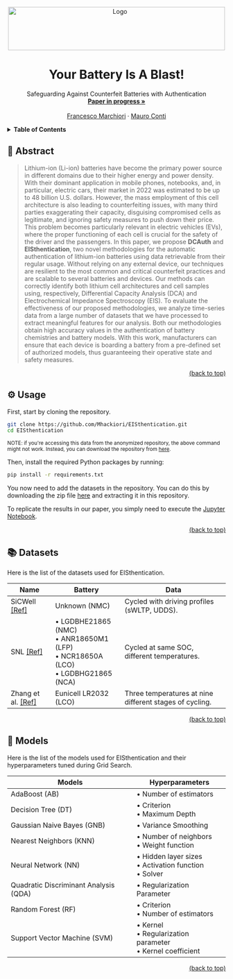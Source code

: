 <div id="top"></div>
<!-- PROJECT LOGO -->
<br />
<div align="center">
  <a href="https://github.com/Mhackiori/EISthentication">
    <img src="https://i.postimg.cc/YSzhs6yR/EISthentication.png" alt="Logo" width="500" height="100">
  </a>

  <h1 align="center">Your Battery Is A Blast!</h1>

  <p align="center">Safeguarding Against Counterfeit Batteries with Authentication
    <br />
    <a href=""><strong>Paper in progress »</strong></a>
    <br />
    <br />
    <a href="https://www.math.unipd.it/~fmarchio/">Francesco Marchiori</a>
    ·
    <a href="https://www.math.unipd.it/~conti/">Mauro Conti</a>
  </p>
</div>

<!-- TABLE OF CONTENTS -->
<details>
  <summary><strong>Table of Contents</strong></summary>
  <ol>
    <li>
      <a href="#abstract">Abstract</a>
    </li>
    <li>
      <a href="#usage">Usage</a>
    </li>
    <li>
      <a href="#datasets">Datasets</a>
    </li>
    <li>
      <a href="#models">Models</a>
    </li>
  </ol>
</details>

<div id="abstract"></div>

## 🧩 Abstract

>Lithium-ion (Li-ion) batteries have become the primary power source in different domains due to their higher energy and power density. With their dominant application in mobile phones, notebooks, and, in particular, electric cars, their market in 2022 was estimated to be up to 48 billion U.S. dollars. However, the mass employment of this cell architecture is also leading to counterfeiting issues, with many third parties exaggerating their capacity, disguising compromised cells as legitimate, and ignoring safety measures to push down their price. This problem becomes particularly relevant in electric vehicles (EVs), where the proper functioning of each cell is crucial for the safety of the driver and the passengers. In this paper, we propose **DCAuth** and **EISthentication**, two novel methodologies for the automatic authentication of lithium-ion batteries using data retrievable from their regular usage. Without relying on any external device, our techniques are resilient to the most common and critical counterfeit practices and are scalable to several batteries and devices. Our methods can correctly identify both lithium cell architectures and cell samples using, respectively, Differential Capacity Analysis (DCA) and Electrochemical Impedance Spectroscopy (EIS). To evaluate the effectiveness of our proposed methodologies, we analyze time-series data from a large number of datasets that we have processed to extract meaningful features for our analysis. Both our methodologies obtain high accuracy values in the authentication of battery chemistries and battery models. With this work, manufacturers can ensure that each device is boarding a battery from a pre-defined set of authorized models, thus guaranteeing their operative state and safety measures.

<p align="right"><a href="#top">(back to top)</a></p>
<div id="usage"></div>

## ⚙️ Usage

First, start by cloning the repository.

```bash
git clone https://github.com/Mhackiori/EISthentication.git
cd EISthentication
```
<sup>NOTE: if you're accessing this data from the anonymized repository, the above command might not work. Instead, you can download the repository from [here](https://figshare.com/s/db190b8462d51b744390).</sup>

Then, install the required Python packages by running:

```bash
pip install -r requirements.txt
```

You now need to add the datasets in the repository. You can do this by downloading the zip file [here](https://figshare.com/s/db190b8462d51b744390) and extracting it in this repository.

To replicate the results in our paper, you simply need to execute the [Jupyter Notebook](https://github.com/Mhackiori/EISthentication/blob/main/EISthentication.ipynb).

<p align="right"><a href="#top">(back to top)</a></p>
<div id="datasets"></div>

## 📚 Datasets

Here is the list of the datasets used for EISthentication.

| **Name** | **Battery** | **Data** |
|---|---|---|
| SiCWell [[Ref]](https://ieee-dataport.org/open-access/sicwell-dataset) | Unknown (NMC) | Cycled with driving profiles (sWLTP, UDDS). |
| SNL [[Ref]](https://www.sandia.gov/ess/tools-resources/rd-data-repository) | • LGDBHE21865 (NMC)<br>• ANR18650M1 (LFP)<br>• NCR18650A (LCO)<br>• LGDBHG21865 (NCA) | Cycled at same SOC, different temperatures. |
| Zhang et al. [[Ref]](https://zenodo.org/record/3633835#.ZFDKEXZBwQ8) | Eunicell LR2032 (LCO) | Three temperatures at nine different stages of cycling. |

<p align="right"><a href="#top">(back to top)</a></p>
<div id="models"></div>

## 🤖 Models

Here is the list of the models used for EISthentication and their hyperparameters tuned during Grid Search.

| **Models** | **Hyperparameters** |
|---|---|
| AdaBoost (AB) | • Number of estimators |
| Decision Tree (DT) | • Criterion<br>• Maximum Depth |
| Gaussian Naive Bayes (GNB) | • Variance Smoothing |
| Nearest Neighbors (KNN) | • Number of neighbors<br>• Weight function |
| Neural Network (NN) | • Hidden layer sizes<br>• Activation function<br>• Solver |
| Quadratic Discriminant Analysis (QDA) | • Regularization Parameter |
| Random Forest (RF) | • Criterion<br>• Number of estimators |
| Support Vector Machine (SVM) | • Kernel<br>• Regularization parameter<br>• Kernel coefficient |

<p align="right"><a href="#top">(back to top)</a></p>
